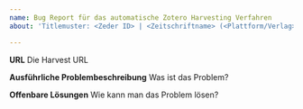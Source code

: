 ```yaml
---
name: Bug Report für das automatische Zotero Harvesting Verfahren
about: 'Titlemuster: <Zeder ID> | <Zeitschriftname> (<Plattform/Verlag>) | <Kurze Problembeschreibung>'

---
```


**URL**
Die Harvest URL

**Ausführliche Problembeschreibung**
Was ist das Problem?

**Offenbare Lösungen**
Wie kann man das Problem lösen?
